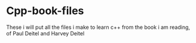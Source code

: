 # Cpp-book-files
These i will put all the files i make to learn c++ from the book i am reading, of Paul Deitel and Harvey Deitel
